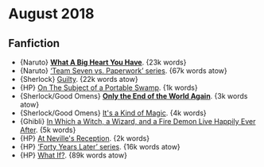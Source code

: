 # August 2018

## Fanfiction

 - {Naruto} **[What A Big Heart You Have](https://archiveofourown.org/works/9068524)**. {23k words}
 - {Naruto} [‘Team Seven vs. Paperwork’ series](https://archiveofourown.org/series/376589). {67k words atow}
 - {Sherlock} [Guilty](https://archiveofourown.org/works/9829892). {22k words atow}
 - {HP} [On The Subject of a Portable Swamp](https://archiveofourown.org/works/5972719). {1k words}
 - {Sherlock/Good Omens} **[Only the End of the World Again](https://archiveofourown.org/works/13282719)**. {3k words atow}
 - {Sherlock/Good Omens} [It's a Kind of Magic](https://archiveofourown.org/works/936075). {4k words}
 - {Ghibli} [In Which a Witch, a Wizard, and a Fire Demon Live Happily Ever After](https://archiveofourown.org/works/10923192). {5k words}
 - {HP} [At Neville's Reception](https://archiveofourown.org/works/4781615). {2k words}
 - {HP} [‘Forty Years Later’ series](https://archiveofourown.org/series/274995). {16k words atow}
 - {HP} [What If?](https://archiveofourown.org/works/13799313). {89k words atow}
